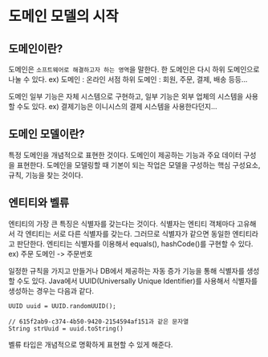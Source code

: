 # 도메인 모델의 시작

## 도메인이란?
도메인은 `소프트웨어로 해결하고자 하는 영역`을 말한다.
한 도메인은 다시 하위 도메인으로 나눌 수 있다.
ex)
도메인 : 온라인 서점
하위 도메인 : 회원, 주문, 결제, 배송 등등...

도메인 일부 기능은 자체 시스템으로 구현하고, 일부 기능은 외부 업체의 시스템을 사용할 수도 있다.
ex) 결제기능은 이니시스의 결제 시스템을 사용한다던지...

## 도메인 모델이란?
특정 도메인을 개념적으로 표현한 것이다.
도메인이 제공하는 기능과 주요 데이터 구성을 표현한다.
도메인을 모델링할 때 기본이 되는 작업은 모델을 구성하는 핵심 구성요소, 규칙, 기능을 찾는 것이다.

## 엔티티와 벨류
엔티티의 가장 큰 특징은 식별자를 갖는다는 것이다.
식별자는 엔티티 객체마다 고유해서 각 엔티티는 서로 다른 식별자를 갖는다.
그러므로 식별자가 같으면 동일한 엔티티라고 판단한다.
엔티티는 식별자를 이용해서 equals(), hashCode()를 구현할 수 있다.
ex) 주문 도메인 -> 주문번호

일정한 규칙을 가지고 만들거나 DB에서 제공하는 자동 증가 기능을 통해 식별자를 생성할 수도 있다.
Java에서 UUID(Universally Unique Identifier)를 사용해서 식별자를 생성하는 경우는 다음과 같다.
~~~
UUID uuid = UUID.randomUUID();

// 615f2ab9-c374-4b50-9420-2154594af151과 같은 문자열
String strUuid = uuid.toString()
~~~

벨류 타입은 개념적으로 명확하게 표현할 수 있게 해준다.
